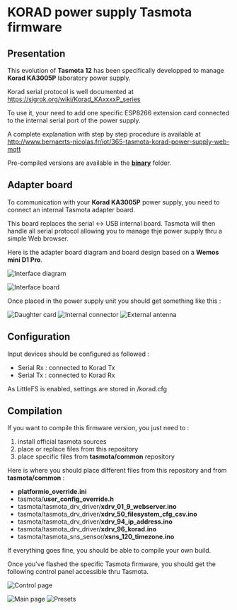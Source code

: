 KORAD power supply Tasmota firmware
==============

Presentation
------------

This evolution of **Tasmota 12** has been specifically developped to manage **Korad KA3005P** laboratory power supply.

Korad serial protocol is well documented at https://sigrok.org/wiki/Korad_KAxxxxP_series

To use it, your need to add one specific ESP8266 extension card connected to the internal serial port of the power supply.

A complete explanation with step by step procedure is available at http://www.bernaerts-nicolas.fr/iot/365-tasmota-korad-power-supply-web-mqtt

Pre-compiled versions are available in the [**binary**](https://github.com/NicolasBernaerts/tasmota/tree/master/korad/binary) folder.

Adapter board
-------------

To communication with your **Korad KA3005P** power supply, you need to connect an internal Tasmota adapter board.

This board replaces the serial <-> USB internal board. Tasmota will then handle all serial protocol allowing you to manage thje power supply thru a simple Web browser.

Here is the adapter board diagram and board design based on a **Wemos mini D1 Pro**.

![Interface diagram](https://raw.githubusercontent.com/NicolasBernaerts/tasmota/master/korad/screen/korad-interface-diagram.png)

![Interface board](https://raw.githubusercontent.com/NicolasBernaerts/tasmota/master/korad/screen/korad-interface-board.png)

Once placed in the power supply unit you should get something like this :

![Daughter card](https://raw.githubusercontent.com/NicolasBernaerts/tasmota/master/korad/screen/tasmota-daughter-card.jpg) ![Internal connector](https://raw.githubusercontent.com/NicolasBernaerts/tasmota/master/korad/screen/tasmota-internal-connector.jpg) ![External antenna](https://raw.githubusercontent.com/NicolasBernaerts/tasmota/master/korad/screen/tasmota-external-antenna.jpg)

Configuration
-------------

Input devices should be configured as followed :
  - Serial Rx : connected to Korad Tx
  - Serial Tx : connected to Korad Rx

As LittleFS is enabled, settings are stored in /korad.cfg

Compilation
-----------

If you want to compile this firmware version, you just need to :
1. install official tasmota sources
2. place or replace files from this repository
3. place specific files from **tasmota/common** repository

Here is where you should place different files from this repository and from **tasmota/common** :
* **platformio_override.ini**
* tasmota/**user_config_override.h**
* tasmota/tasmota_drv_driver/**xdrv_01_9_webserver.ino**
* tasmota/tasmota_drv_driver/**xdrv_50_filesystem_cfg_csv.ino**
* tasmota/tasmota_drv_driver/**xdrv_94_ip_address.ino**
* tasmota/tasmota_drv_driver/**xdrv_96_korad.ino**
* tasmota/tasmota_sns_sensor/**xsns_120_timezone.ino**

If everything goes fine, you should be able to compile your own build.




Once you've flashed the specific Tasmota firmware, you should get the following control panel accessible thru Tasmota.

![Control page](https://raw.githubusercontent.com/NicolasBernaerts/tasmota/master/korad/screen/tasmota-korad-control.png)

![Main page](https://raw.githubusercontent.com/NicolasBernaerts/tasmota/master/korad/screen/tasmota-korad-main.png) ![Presets](https://raw.githubusercontent.com/NicolasBernaerts/tasmota/master/korad/screen/tasmota-korad-preset.png)  
